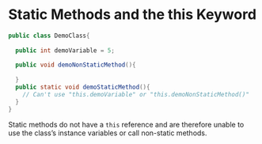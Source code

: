 # Static Methods and the this Keyword

```java
public class DemoClass{
 
  public int demoVariable = 5;
 
  public void demoNonStaticMethod(){
    
  }
  public static void demoStaticMethod(){
    // Can't use "this.demoVariable" or "this.demoNonStaticMethod()"
  }
}
```

Static methods do not have a `this` reference and are therefore unable to use the class’s instance variables or call non-static methods.